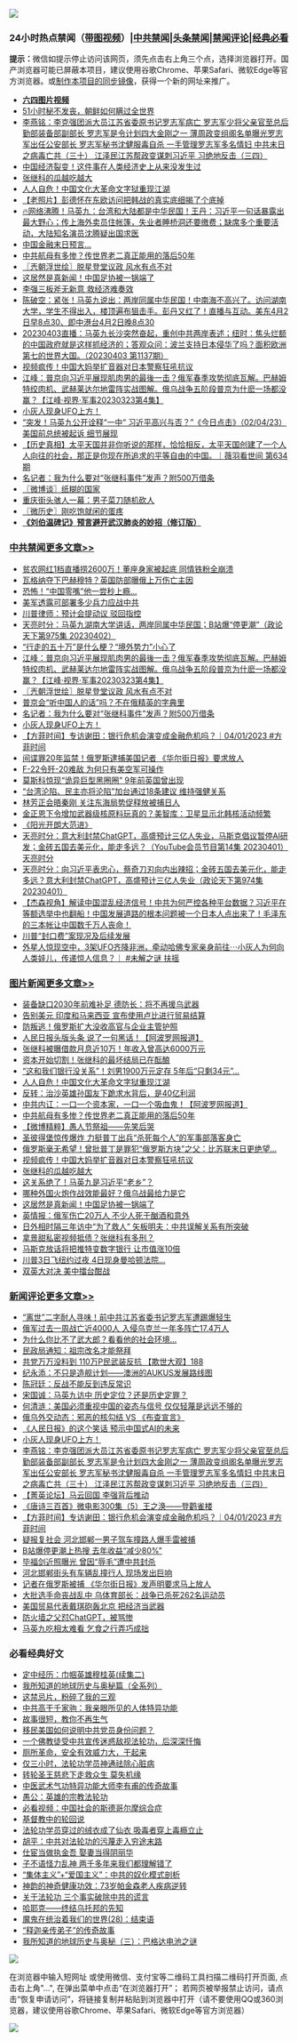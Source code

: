 ![](https://raw.githubusercontent.com/jsvpn/jsproxy/dev/64photo/fqnews-qr.jpg)

<div id="tt">
<h3>24小时热点禁闻（<a href="https://aaa.v2dns.tk/?QAjUl=BgRp5UNKRn&T5Vk=fPVH&Q59Ab=WxGE" target="_blank">带图视频</a>）|<a href="#%E4%B8%AD%E5%85%B1%E7%A6%81%E9%97%BB%E6%9B%B4%E5%A4%9A%E6%96%87%E7%AB%A0">中共禁闻</a>|<a href="#%E5%9B%BE%E7%89%87%E6%96%B0%E9%97%BB%E6%9B%B4%E5%A4%9A%E6%96%87%E7%AB%A0">头条禁闻</a>|<a href="#%E6%96%B0%E9%97%BB%E8%AF%84%E8%AE%BA%E6%9B%B4%E5%A4%9A%E6%96%87%E7%AB%A0">禁闻评论|<a href="#%E5%BF%85%E7%9C%8B%E7%BB%8F%E5%85%B8%E5%A5%BD%E6%96%87">经典必看</a></h3>
<div><b>提示：</b>微信如提示停止访问该网页，须先点击右上角三个点，选择浏览器打开。国产浏览器可能已屏蔽本项目，建议使用谷歌Chrome、苹果Safari、微软Edge等官方浏览器。或<a href="%E5%88%B6%E4%BD%9Cgit%E7%A6%81%E9%97%BB%E9%95%9C%E5%83%8F.md">制作本项目的同步镜像</a>，获得一个新的网址来推广。</div>
<ul>
<li><b><a href="http://d2.v2rss.gq/64.mp4" target="_blank">六四图片视频</a></b></li>
<li><a href="/lifebaike/20230402/1867432.md">51小时秘不发丧，朝鲜如何瞒过全世界</a></li>
<li><a href="/comments/20230403/1867473.md">李燕铭：李克强团派大员江苏省委原书记罗志军病亡 罗志军少将父亲官至总后勤部装备部副部长 罗志军是令计划四大金刚之一 薄周政变组阁名单曝光罗志军出任公安部长 罗志军秘书沈健服毒自杀 一手管理罗志军多名情妇 中共末日之病毒亡共（三十） 江泽民江苏帮政变谋刺习近平 习绝地反击（三四）</a></li>
<li><a href="/cnnews/20230403/1867528.md">中国经济裂变！这件事在人类经济史上从来没发生过</a></li>
<li><a href="/topimagenews/20230403/1867524.md">张继科的瓜越吃越大</a></li>
<li><a href="/topimagenews/20230403/1867618.md">人人自危！中国文化大革命文字狱重现江湖</a></li>
<li><a href="/lifebaike/20230403/1867478.md">【老照片】彭德怀在东欧访问把韩战的真实底细揭了个底掉</a></li>
<li><a href="/sohnews/20230402/1867453.md">🔥网络沸腾！马英九：台湾和大陆都是中华民国！王丹：习近平一句话暴露出最大野心；传上海外卖员住帐篷，失业者睡桥洞还要缴费；缺席多个重要活动，大陆知名演员沈腾疑出国求医</a></li>
<li><a href="/cnnews/20230403/1867520.md">中国金融末日预言…</a></li>
<li><a href="/topimagenews/20230403/1867597.md">中共航母有多惨？传世界老二真正能用的落后50年</a></li>
<li><a href="/cbnews/20230403/1867522.md">〖兲朝浮世绘〗脱星登堂议政 风水有点不对</a></li>
<li><a href="/topimagenews/20230403/1867506.md">这居然是真新闻！中国足协被一锅端了</a></li>
<li><a href="/ssgc/20230402/1867437.md">李强三板斧无新意 救经济难奏效</a></li>
<li><a href="/sohnews/20230402/1867431.md">陈破空：紧张！马英九说出：两岸同属中华民国！中南海不高兴了。访问湖南大学，学生不得出入，楼顶遍布狙击手。彭丹又红了！直播与互动。美东4月2日早8点30、即中港台4月2日晚8点30</a></li>
<li><a href="/sohnews/20230403/1867615.md">20230403直播：马英九长沙突然奋起，重创中共两岸表述；纽时：焦头烂额的中国政府就是这样抓经济的；答观众问：波兰支持日本侵华了吗？面积欧洲第七的世界大国。（20230403 第1137期）</a></li>
<li><a href="/topimagenews/20230403/1867550.md">视频疯传！中国大妈举扩音器对日本警察狂吼抗议</a></li>
<li><a href="/cbnews/20230403/1867542.md">江峰：普京向习近平展现肌肉男的最後一击？俄军春季攻势彻底瓦解。巴赫姆特绞肉机、武赫莱达尔地雷阵实战图解。俄乌战争五阶段普京为什麽一场都没赢？【江峰·视界·军事20230323第4集】</a></li>
<li><a href="/comments/20230403/1867485.md">小灰人现身UFO上方！</a></li>
<li><a href="/sohnews/20230402/1867447.md">“突发！马英九公开诠释“一中“ 习近平高兴与否？”《今日点击》（02/04/23）美国前总统被起诉 细节展现</a></li>
<li><a href="/sohnews/20230403/1867566.md">【历史真相】太平天国并非你听说的那样，恰恰相反，太平天国创建了一个人人向往的社会，那正是你现在所追求的平等自由的中国。｜薇羽看世间 第634期</a></li>
<li><a href="/cbnews/20230403/1867490.md">名记者：我为什么要对“张继科事件”发声？附500万借条</a></li>
<li><a href="/ssgc/20230403/1867567.md">〖微博谈〗纸糊的国家</a></li>
<li><a href="/cnnews/20230403/1867491.md">重庆街头骇人一幕：男子菜刀随机砍人</a></li>
<li><a href="/bblog/20230403/1867581.md">〖微历史〗刚吃饱就闲的蛋疼</a></li>
<li><b><a href="/comments/20200207/1272816.md" target="_blank">《刘伯温碑记》预言避开武汉肺炎的妙招（修订版）</a></b></li>
</ul>
</div>

<div class="catlist">
<h3><a href="/cbnews/" target="_blank">中共禁闻</a><span><a href="/cbnews/" target="_blank" rel="nofollow">更多文章>></a></span></h3>
<ul>
<li><a href="/cbnews/20230403/1867716.md" target="_blank">贫农网红1档直播捞2600万！董座身家被起底 同情铁粉全崩溃</a></li>
<li><a href="/cbnews/20230403/1867639.md" target="_blank">瓦格纳夺下巴赫穆特？英国防部曝俄上万伤亡主因</a></li>
<li><a href="/cbnews/20230403/1867635.md" target="_blank">恐怖！“中国零嘴”他一尝秒上瘾…</a></li>
<li><a href="/cbnews/20230403/1867629.md" target="_blank">美军透露可部署多少兵力应战中共</a></li>
<li><a href="/cbnews/20230403/1867593.md" target="_blank">川普律师：预计会提动议 驳回指控</a></li>
<li><a href="/cbnews/20230403/1867585.md" target="_blank">天亮时分：马英九湖南大学讲话，两岸同属中华民国；B站爆“停更潮”（政论天下第975集 20230402）</a></li>
<li><a href="/cbnews/20230403/1867551.md" target="_blank">“行走的五十万”是什么梗？“境外势力”小心了</a></li>
<li><a href="/cbnews/20230403/1867542.md" target="_blank">江峰：普京向习近平展现肌肉男的最後一击？俄军春季攻势彻底瓦解。巴赫姆特绞肉机、武赫莱达尔地雷阵实战图解。俄乌战争五阶段普京为什麽一场都没赢？【江峰·视界·军事20230323第4集】</a></li>
<li><a href="/cbnews/20230403/1867522.md" target="_blank">〖兲朝浮世绘〗脱星登堂议政 风水有点不对</a></li>
<li><a href="/cbnews/20230403/1867512.md" target="_blank">普京会“听中国人的话”吗？不在俄精英的字典里</a></li>
<li><a href="/cbnews/20230403/1867490.md" target="_blank">名记者：我为什么要对“张继科事件”发声？附500万借条</a></li>
<li><a href="/comments/20230403/1867485.md" target="_blank">小灰人现身UFO上方！</a></li>
<li><a href="/comments/20230402/1867449.md" target="_blank">【方菲时间】专访谢田：银行危机会演变成金融危机吗？｜04/01/2023 #方菲时间</a></li>
<li><a href="/cbnews/20230402/1867446.md" target="_blank">间谍罪20年监禁！俄罗斯逮捕美国记者 《华尔街日报》要求放人</a></li>
<li><a href="/cbnews/20230402/1867445.md" target="_blank">F-22令歼-20难敌 为何只有美空军可操作</a></li>
<li><a href="/cbnews/20230402/1867407.md" target="_blank">莫斯科惊现“诡异巨型黑圈圈” 9年前英国曾出现</a></li>
<li><a href="/cbnews/20230402/1867385.md" target="_blank">“台湾沦陷、民主亦将沦陷”加台通过18条建议 维持强健关系</a></li>
<li><a href="/cbnews/20230402/1867382.md" target="_blank">林芳正会晤秦刚 关注东海局势促释放被捕日人</a></li>
<li><a href="/cbnews/20230402/1867381.md" target="_blank">金正恩下令增加武器级核原料玩真的？美智库：卫星显示北韩核活动频繁</a></li>
<li><a href="/cbnews/20230402/1867221.md" target="_blank">《阳光开朗大范进》</a></li>
<li><a href="/cbnews/20230402/1867304.md" target="_blank">天亮时分：意大利封禁ChatGPT，高盛预计三亿人失业，马斯克倡议暂停AI研发；金砖五国去美元化，能走多远？（YouTube会员节目第14集 20230401）天亮时分</a></li>
<li><a href="/cbnews/20230402/1867303.md" target="_blank">天亮时分：向习近平表忠心，蔡奇刀刃向内出辣招；金砖五国去美元化，能走多远？意大利封禁ChatGPT，高盛预计三亿人失业（政论天下第974集 20230401）</a></li>
<li><a href="/comments/20230402/1867223.md" target="_blank">【杰森视角】解读中国混乱经济信号！中共为何严控各种平台数据？习近平在等额选举中也翻船！中国发展道路的根本问题被一个日本人点出来了！毛泽东的三本帐让中国数千万人丧命！</a></li>
<li><a href="/cbnews/20230402/1867188.md" target="_blank">川普“封口费”案现况及后续发展</a></li>
<li><a href="/comments/20230401/1867135.md" target="_blank">外星人惊现空中，3架UFO齐降非洲，牵动哈佛专家亲身前往⋯小灰人为何向人类娃儿，传递惊人信息？｜ #未解之谜 扶摇</a></li>

</ul>
</div>
<div class="catlist">
<h3><a href="/topimagenews/" target="_blank">图片新闻</a><span><a href="/topimagenews/" target="_blank" rel="nofollow">更多文章>></a></span></h3>
<ul>
<li><a href="/topimagenews/20230403/1867706.md" target="_blank">装备缺口2030年前难补足 德防长：将不再援乌武器</a></li>
<li><a href="/topimagenews/20230403/1867705.md" target="_blank">告别美元 印度和马来西亚 宣布使用卢比进行贸易结算</a></li>
<li><a href="/topimagenews/20230403/1867689.md" target="_blank">防叛逃！俄罗斯扩大没收高官与企业主管护照</a></li>
<li><a href="/topimagenews/20230403/1867667.md" target="_blank">人民日报头版头条 说了一句黑话！【阿波罗网报道】</a></li>
<li><a href="/topimagenews/20230403/1867666.md" target="_blank">张继科被曝借款月息近10万！年收入曾高达6000万元</a></li>
<li><a href="/topimagenews/20230403/1867652.md" target="_blank">资本开始切割！张继科的最坏结局已在酝酿</a></li>
<li><a href="/topimagenews/20230403/1867647.md" target="_blank">“这和我们银行没关系”！刘男1900万元定存 5年后“只剩34元”…</a></li>
<li><a href="/topimagenews/20230403/1867618.md" target="_blank">人人自危！中国文化大革命文字狱重现江湖</a></li>
<li><a href="/topimagenews/20230403/1867617.md" target="_blank">反转：治沙英雄孙国友下跪求水背后，是40亿利润</a></li>
<li><a href="/topimagenews/20230403/1867612.md" target="_blank">中共内讧：一口一个资本家，一口一个吸血鬼！【阿波罗网报道】</a></li>
<li><a href="/topimagenews/20230403/1867597.md" target="_blank">中共航母有多惨？传世界老二真正能用的落后50年</a></li>
<li><a href="/topimagenews/20230403/1867596.md" target="_blank">【微博精粹】愚人节祭祖——先笑后哭</a></li>
<li><a href="/topimagenews/20230403/1867595.md" target="_blank">圣彼得堡惊传爆炸 力挺普丁出兵“杀死每个人”的军事部落客身亡</a></li>
<li><a href="/topimagenews/20230403/1867586.md" target="_blank">俄罗斯毫无希望！曾批普丁是罪犯“俄罗斯方块”之父：比苏联末日更绝望…</a></li>
<li><a href="/topimagenews/20230403/1867550.md" target="_blank">视频疯传！中国大妈举扩音器对日本警察狂吼抗议</a></li>
<li><a href="/topimagenews/20230403/1867524.md" target="_blank">张继科的瓜越吃越大</a></li>
<li><a href="/topimagenews/20230403/1867519.md" target="_blank">这关系绝了！马英九是习近平“老乡”？</a></li>
<li><a href="/topimagenews/20230403/1867511.md" target="_blank">哪种外国火炮作战效能最好？俄乌战最给力是它</a></li>
<li><a href="/topimagenews/20230403/1867506.md" target="_blank">这居然是真新闻！中国足协被一锅端了</a></li>
<li><a href="/topimagenews/20230403/1867489.md" target="_blank">英情报：俄军伤亡20万人 不少人死于酗酒和意外</a></li>
<li><a href="/topimagenews/20230402/1867380.md" target="_blank">日外相时隔三年访中“为了救人” 矢板明夫：中共误解关系有所突破</a></li>
<li><a href="/topimagenews/20230402/1867362.md" target="_blank">拿景甜私密视频抵债？张继科有多刑？</a></li>
<li><a href="/topimagenews/20230402/1867349.md" target="_blank">马斯克放话将把推特变数字银行 让市值涨10倍</a></li>
<li><a href="/topimagenews/20230402/1867340.md" target="_blank">川普3日飞纽约过夜 4日现身曼哈顿法院…</a></li>
<li><a href="/topimagenews/20230402/1867318.md" target="_blank">双英大对决 美中擂台酣战</a></li>

</ul>
</div>
<div class="catlist">
<h3><a href="/comments/" target="_blank">新闻评论</a><span><a href="/comments/" target="_blank" rel="nofollow">更多文章>></a></span></h3>
<ul>
<li><a href="/comments/20230403/1867680.md" target="_blank">“离世”二字耐人寻味！前中共江苏省委书记罗志军遭踢爆轻生</a></li>
<li><a href="/comments/20230403/1867679.md" target="_blank">俄军过去一周战亡近4000人 入侵乌克兰一年多阵亡17.4万人</a></li>
<li><a href="/comments/20230403/1867598.md" target="_blank">为什么你比不了武大郎？看看他的社会环境…</a></li>
<li><a href="/comments/20230403/1867584.md" target="_blank">民政局通知：祖宗改名才能祭拜</a></li>
<li><a href="/comments/20230403/1867556.md" target="_blank">共党万万没料到 110万P民武装反抗 【欺世大观】188</a></li>
<li><a href="/comments/20230403/1867555.md" target="_blank">纪永添：不只是造舰计划——澳洲的AUKUS发展路线图</a></li>
<li><a href="/comments/20230403/1867554.md" target="_blank">陈冠廷：反战不能反到违反常识</a></li>
<li><a href="/comments/20230403/1867553.md" target="_blank">宋国诚：马英九访中 历史定位？还是历史定罪？</a></li>
<li><a href="/comments/20230403/1867544.md" target="_blank">何清涟：美国必须重视中国的姿态与信号 仅仅轻蔑是远远不够的</a></li>
<li><a href="/comments/20230403/1867543.md" target="_blank">俄乌外交动态：邪恶的核勾结 VS 《布查宣言》</a></li>
<li><a href="/comments/20230403/1867513.md" target="_blank">《人民日报》的这个笑话 预示中国式AI的未来</a></li>
<li><a href="/comments/20230403/1867485.md" target="_blank">小灰人现身UFO上方！</a></li>
<li><a href="/comments/20230403/1867473.md" target="_blank">李燕铭：李克强团派大员江苏省委原书记罗志军病亡 罗志军少将父亲官至总后勤部装备部副部长 罗志军是令计划四大金刚之一 薄周政变组阁名单曝光罗志军出任公安部长 罗志军秘书沈健服毒自杀 一手管理罗志军多名情妇 中共末日之病毒亡共（三十） 江泽民江苏帮政变谋刺习近平 习绝地反击（三四）</a></li>
<li><a href="/comments/20230402/1867457.md" target="_blank">【菁英论坛】马云回国 李强背后推动</a></li>
<li><a href="/comments/20230402/1867456.md" target="_blank">《唐诗三百首》微电影300集（5）王之涣——登鹳雀楼</a></li>
<li><a href="/comments/20230402/1867449.md" target="_blank">【方菲时间】专访谢田：银行危机会演变成金融危机吗？｜04/01/2023 #方菲时间</a></li>
<li><a href="/comments/20230402/1867442.md" target="_blank">疑报复社会 河北邯郸一男子驾车撞路人爆手雷被捕</a></li>
<li><a href="/comments/20230402/1867422.md" target="_blank">B站爆停更潮上热搜 去年收益“减少80%”</a></li>
<li><a href="/comments/20230402/1867406.md" target="_blank">毕福剑近照曝光 曾因“辱毛”遭中共封杀</a></li>
<li><a href="/comments/20230402/1867405.md" target="_blank">河北邯郸街头有车辆乱撞行人 现场发出巨响</a></li>
<li><a href="/comments/20230402/1867404.md" target="_blank">记者在俄罗斯被捕 《华尔街日报》发声明要求马上放人</a></li>
<li><a href="/comments/20230402/1867354.md" target="_blank">大批选手命丧战乱中 乌体育部长：战争已杀死262名运动员</a></li>
<li><a href="/comments/20230402/1867347.md" target="_blank">美国贸易代表戴琪砲轰北京 把经济当武器</a></li>
<li><a href="/comments/20230402/1867339.md" target="_blank">防火墙之父怼ChatGPT，被骂惨</a></li>
<li><a href="/comments/20230402/1867330.md" target="_blank">马英九吃相太难看 乞食之行弄巧成拙</a></li>

</ul>
</div>

<div class="catlist">
<h3>必看经典好文</h3>
<ul>
<li><a href="/tculture/20161102/608445.md" target="_blank">定中经历：巾帼英雄穆桂英(续集二)</a></li>
<li><a href="/comments/20220601/1740278.md" target="_blank">我所知道的地球历史与奥秘篇（全系列）</a></li>
<li><a href="/yule/20210123/1473216.md" target="_blank">这禁忌片，粉碎了我的三观</a></li>
<li><a href="/cnnews/20221111/1809674.md" target="_blank">中共高干千家驹：我亲眼所见的人体特异功能</a></li>
<li><a href="/funmedia/20210802/1598610.md" target="_blank">故事很短，教你不再生气</a></li>
<li><a href="/comments/20220819/1773759.md" target="_blank">移民美国如何说明中共党员身份问题？</a></li>
<li><a href="/bannedvideo/20210124/1473946.md" target="_blank">一个佛教徒受中共宣传迷惑敌视法轮功，后深深忏悔</a></li>
<li><a href="/comments/20220605/1742040.md" target="_blank">厕所革命，安全有效威力大，干起来</a></li>
<li><a href="/health/20170626/780270.md" target="_blank">仅三小时，法轮功学员神通祛除心脏病</a></li>
<li><a href="/health/20141127/823595.md" target="_blank">转轮圣王慈悲下走救众生 莫失机缘</a></li>
<li><a href="/comments/20210810/1603664.md" target="_blank">中医武术气功特异功能大师李有甫的传奇故事</a></li>
<li><a href="/comments/20200313/1292991.md" target="_blank">愚公：英雄的宗教法轮功</a></li>
<li><a href="/comments/20200806/1375443.md" target="_blank">必看视频：中国社会的斯德哥尔摩综合症</a></li>
<li><a href="/comments/20220503/1727726.md" target="_blank">基督教中的轮回说</a></li>
<li><a href="/comments/20210317/1506773.md" target="_blank">法轮功学员穿过的绒衣成了仙衣 吸毒者穿上毒瘾立止</a></li>
<li><a href="/cbnews/20200720/1363328.md" target="_blank">胡平：中共对法轮功的污蔑走入穷途末路</a></li>
<li><a href="/lifebaike/20161111/612348.md" target="_blank">仕宦当做执金吾 娶妻当得阴丽华</a></li>
<li><a href="/comments/20190427/1119935.md" target="_blank">子不语怪力乱神 两千多年来我们都理解错了</a></li>
<li><a href="/comments/20201007/1409565.md" target="_blank">“集体主义”+“爱国主义”：中共的奴化模式剖析</a></li>
<li><a href="/comments/20220315/1705037.md" target="_blank">神韵的神奇健康功效：73岁帕金森老人疾病逆转</a></li>
<li><a href="/cbnews/20200703/1354907.md" target="_blank">关于法轮功 三个事实破除中共的谎言</a></li>
<li><a href="/comments/20220516/1733397.md" target="_blank">哈耶克——终结乌托邦的先知</a></li>
<li><a href="/comments/20181228/1054609.md" target="_blank">魔鬼在统治着我们的世界(28)：结束语</a></li>
<li><a href="/tculture/20121214/86862.md" target="_blank">“释迦亲传弟子”的传奇故事</a></li>
<li><a href="/tculture/xiulian/20170726/797589.md" target="_blank">我所知道的地球历史与奥秘（三）：巴格达电池之谜</a></li>

</ul>
</div>

![](https://raw.githubusercontent.com/jsvpn/jsproxy/dev/64photo/fqnews-qr.jpg)

在浏览器中输入短网址 或使用微信、支付宝等二维码工具扫描二维码打开页面, 点击右上角"...", 在弹出菜单中点击“在浏览器打开”； 若网页被举报禁止访问，请点击“恢复申请访问”，将链接复制并粘贴到浏览器中打开（请不要使用QQ或360浏览器，建议使用谷歌Chrome、苹果Safari、微软Edge等官方浏览器）

![](https://raw.githubusercontent.com/jsvpn/jsproxy/dev/64photo/wx.jpg)